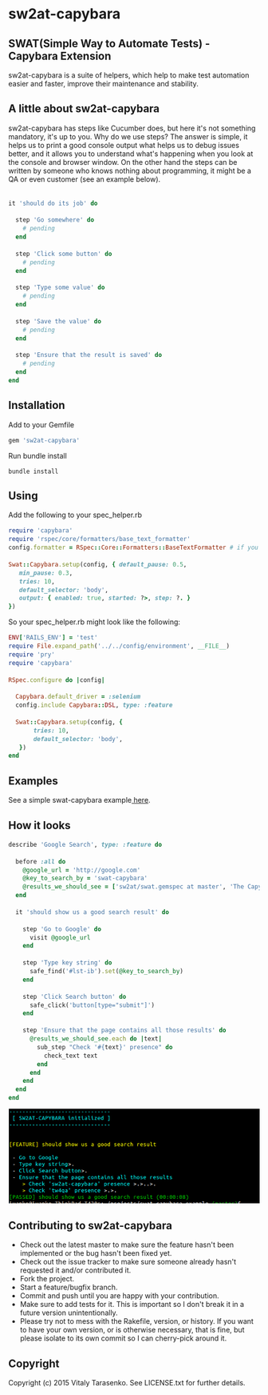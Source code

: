# sw2at-capybara
## SWAT(Simple Way to Automate Tests) - Capybara Extension

sw2at-capybara is a suite of helpers, which help to make test automation easier and faster, improve their maintenance and stability.

A little about sw2at-capybara
-----------------

sw2at-capybara has steps like Cucumber does, but here it's not something mandatory, it's up to you.
Why do we use steps? The answer is simple, it helps us to print a good console output what helps us to debug issues better, and it allows you to understand what's happening when you look at the console and browser window. On the other hand the steps can be written by someone who knows nothing about programming, it might be a QA or even customer (see an example below).

```ruby

it 'should do its job' do

  step 'Go somewhere' do
    # pending
  end

  step 'Click some button' do
    # pending
  end

  step 'Type some value' do
    # pending
  end
  
  step 'Save the value' do
    # pending
  end
  
  step 'Ensure that the result is saved' do
    # pending
  end
end  
```

Installation
-----------------

Add to your Gemfile
```ruby
gem 'sw2at-capybara'
```
    
Run bundle install
    
    bundle install
    
Using
-----------------

Add the following to your spec_helper.rb
```ruby
require 'capybara'
require 'rspec/core/formatters/base_text_formatter'
config.formatter = RSpec::Core::Formatters::BaseTextFormatter # if you don't use any custom formatters.

Swat::Capybara.setup(config, { default_pause: 0.5,
   min_pause: 0.3,
   tries: 10,
   default_selector: 'body',
   output: { enabled: true, started: ?>, step: ?. }
})
```
So your spec_helper.rb might look like the following:

```ruby
ENV['RAILS_ENV'] = 'test'
require File.expand_path('../../config/environment', __FILE__)
require 'pry'
require 'capybara'

RSpec.configure do |config|

  Capybara.default_driver = :selenium
  config.include Capybara::DSL, type: :feature

  Swat::Capybara.setup(config, { 
       tries: 10,
       default_selector: 'body',
   })
end
```

Examples
-----------------
See a simple swat-capybara example[ here](https://github.com/tw4qa/swat-capybara-example).

How it looks
-----------------
```ruby
describe 'Google Search', type: :feature do

  before :all do
    @google_url = 'http://google.com'
    @key_to_search_by = 'swat-capybara'
    @results_we_should_see = ['sw2at/swat.gemspec at master', 'The Capybara Cave', 'https://github.com/tw4qa/sw2at']
  end

  it 'should show us a good search result' do

    step 'Go to Google' do
      visit @google_url
    end

    step 'Type key string' do
      safe_find('#lst-ib').set(@key_to_search_by)
    end

    step 'Click Search button' do
      safe_click('button[type="submit"]')
    end

    step 'Ensure that the page contains all those results' do
      @results_we_should_see.each do |text|
        sub_step "Check '#{text}' presence" do
          check_text text
        end
      end
    end
  end
end
```

![alt tag](https://github.com/tw4qa/swat-capybara-example/blob/master/console_log.png)
    
Contributing to sw2at-capybara
-----------------
 
* Check out the latest master to make sure the feature hasn't been implemented or the bug hasn't been fixed yet.
* Check out the issue tracker to make sure someone already hasn't requested it and/or contributed it.
* Fork the project.
* Start a feature/bugfix branch.
* Commit and push until you are happy with your contribution.
* Make sure to add tests for it. This is important so I don't break it in a future version unintentionally.
* Please try not to mess with the Rakefile, version, or history. If you want to have your own version, or is otherwise necessary, that is fine, but please isolate to its own commit so I can cherry-pick around it.

Copyright
-----------------
Copyright (c) 2015 Vitaly Tarasenko. See LICENSE.txt for
further details.
